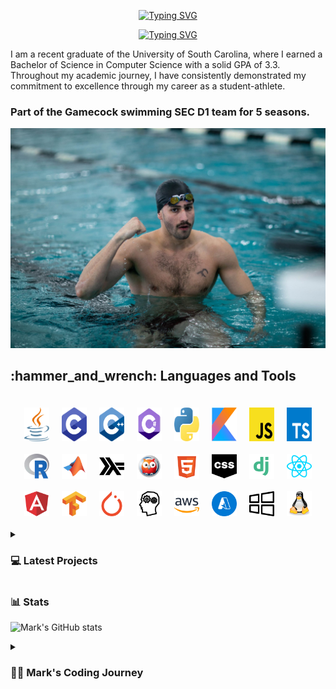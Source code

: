 <div align="center">
  <p>
    <a href="https://git.io/typing-svg"><img src="https://readme-typing-svg.demolab.com?font=Fira+Code&size=30&pause=1000&color=F70C0E&center=true&repeat=false&random=false&width=435&lines=Mark+Shperkin" alt="Typing SVG" /></a>
  </p>
  
  <p>
    <a href="https://git.io/typing-svg"><img src="https://readme-typing-svg.demolab.com?font=Fira+Code&pause=1000&color=F70000&center=true&random=false&width=435&lines=Student-Athlete;Computer+Science;Passionate+developer+from+Israel" alt="Typing SVG" /></a>
  </p>
</div>

<p>I am a recent graduate of the University of South Carolina, where I earned a Bachelor of Science in Computer Science with a solid GPA of 3.3. Throughout my academic journey, I have consistently demonstrated my commitment to excellence through my career as a student-athlete.</p>

<h3>Part of the Gamecock swimming SEC D1 team for 5 seasons.</h3>

<div id="header" align="center">
  <img src="swimming.jpg" width="900"/>
</div>


<h2>:hammer_and_wrench: Languages and Tools</h2>

<div style="display: flex; flex-wrap: wrap; justify-content: center; gap: 20px; padding: 20px;">
  <img alt="Java" width="40px" src="/icons/java-programming-language-icon.svg" style="transition: transform 1.3s;"/>
  <img alt="C" width="40px" src="/icons/c-program-icon.svg" style="transition: transform 1.3s;" />
  <img alt="C++" width="40px" src="/icons/c-plus-plus-programming-language-icon.svg" style="transition: transform 1.3s;" />
  <img alt="C#" width="40px" src="/icons/c-sharp-programming-language-icon.svg" style="transition: transform 1.3s;" />
  <img alt="Python" width="40px" src="/icons/python-programming-language-icon.svg" style="transition: transform 1.3s;" />
  <img alt="Kotlin" width="40px" src="/icons/kotlin-programming-language-icon.svg" style="transition: transform 1.3s;" />
  <img alt="JavaScript" width="40px" src="/icons/javascript-programming-language-icon.svg" style="transition: transform 1.3s;" />
  <img alt="TypeScript" width="40px" src="/icons/typescript-programming-language-icon.svg" style="transition: transform 1.3s;" />
  <img alt="R" width="40px" src="/icons/r-programming-language-icon.svg" style="transition: transform 1.3s;" />
  <img alt="MATLAB" width="40px" src="/icons/matlab-svgrepo-com.svg" style="transition: transform 1.3s;" />
  <img alt="Haskell" width="40px" src="/icons/haskell-svgrepo-com.svg" style="transition: transform 1.3s;" />
  <img alt="Prolog" width="40px" src="/icons/prolog-svgrepo-com (1).svg" style="transition: transform 1.3s;" />
  <img alt="HTML" width="40px" src="/icons/html-5-svgrepo-com.svg" style="transition: transform 1.3s;" />
  <img alt="CSS" width="40px" src="/icons/css-svgrepo-com.svg" style="transition: transform 1.3s;" />
  <img alt="Django" width="40px" src="/icons/django-svgrepo-com.svg" style="transition: transform 1.3s;" />
  <img alt="React" width="40px" src="/icons/react-svgrepo-com.svg" style="transition: transform 1.3s;" />
  <img alt="Angular" width="40px" src="/icons/angular-icon-svgrepo-com.svg" style="transition: transform 1.3s;" />
  <img alt="TensorFlow" width="40px" src="/icons/tensorflow-svgrepo-com.svg" style="transition: transform 1.3s;" />
  <img alt="PyTorch" width="40px" src="/icons/pytorch-svgrepo-com.svg" style="transition: transform 1.3s;" />
  <img alt="NLP" width="40px" src="/icons/nlp-neurolinguistic-programation-svgrepo-com.svg" style="transition: transform 1.3s;" />
  <img alt="AWS" width="40px" src="/icons/aws-svgrepo-com.svg" style="transition: transform 1.3s;" />
  <img alt="Azure" width="40px" src="/icons/azure-v2-svgrepo-com.svg" style="transition: transform 1.3s;" />
  <img alt="Windows" width="40px" src="/icons/windows-svgrepo-com.svg" style="transition: transform 1.3s;" />
  <img alt="Linux" width="40px" src="/icons/linux-tux-svgrepo-com.svg" style="transition: transform 1.3s;" />
</div>




<!-- BEGIN PROJECTS-CARDS -->

<details> 
  <summary><h3>💻 Latest Projects</h3></summary>

  <h3>Connect Four AI Agent</h3>
  <p align="left">
    AI agent that plays the Connect Four game using a minimax algorithm with alpha-beta pruning.
  </p>
  <p align="left">
    <a href="https://github.com/markshperkin/Game-AI">View Project</a>
  </p>
  
  <h3>Backgammon AI Agent</h3>
  <p align="left">
    Rule-based chatbot integrated with an AI agent that plays backgammon using the MinMax search method.
  </p>
  <p align="left">
    <em>This project is still in progress.</em>
  </p>
  <p align="left">
    <a href="https://github.com/markshperkin/CSCE580-MarkShperkin-repo">View Project</a>
  </p>

  <h3>Android Applications</h3>
  <ul>
    <li>
      <strong><a href="https://github.com/markshperkin/location">Location:</a></strong> Mobile application designed to retrieve user location and display it on a Google Map interface using Google Maps API key.
    </li>
    <li>
      <strong><a href="https://github.com/markshperkin/CameraXApp">CameraXApp:</a></strong> Mobile application enabling users to capture photos and videos, with additional photo editing capabilities.
    </li>
    <li>
      <strong><a href="https://github.com/markshperkin/MiniPaint">MiniPaint:</a></strong> Mobile application allowing users to express creativity through drawing, equipped with diverse drawing tools.
    </li>
    <li>
      <strong><a href="https://github.com/markshperkin/Sensor-Game-Application">Sensor-Game-Application:</a></strong> Mobile application offering users an engaging gaming experience utilizing the device's built-in sensors.
    </li>
  </ul>

  <a href="https://github.com/markshperkin?tab=repositories"><img alt="All Repositories" title="All Repositories" src="https://custom-icon-badges.demolab.com/badge/-Click%20Here%20For%20All%20My%20Repos-1F222E?style=for-the-badge&logoColor=white&logo=repo"/></a>
</details>

<!-- END PROJECTS-CARDS -->

### 📊 Stats

![Mark's GitHub stats](https://github-readme-stats.vercel.app/api?username=markshperkin&show_icons=true&theme=gruvbox)

<details>
 <summary><h3>👨‍💻 Mark's Coding Journey</h3></summary>
<h2>Blossoming Passion and the Thrill of the Challenge:</h2>

<p>My passion for coding blossomed at the University of South Carolina, where I was constantly challenged and inspired by a supportive community. One of the most rewarding aspects of my coding journey has been the immense satisfaction that comes from solving coding problems. It is about cracking a complex puzzle or finally reaching the summit after a challenging climb. The initial frustration of grappling with a problem, followed by the "aha!" moment when the solution clicks into place, is a uniquely exhilarating experience.</p>

<h2>Fueled by Accomplishment:</h2>

<p>This sense of accomplishment fuels my motivation to tackle even more intricate challenges. It's a continuous learning process, where every solved problem opens the door to new possibilities and ignites a desire to explore further. The joy of problem-solving is what truly fuels my passion for coding and propels me forward on this exciting journey.</p>

<h2>Embracing the Real World:</h2>

<p>Graduation marks a transition from the structured learning environment to the dynamic world of professional development. While the curriculum and specific problem sets may change, the thrill of problem-solving and the satisfaction it brings remain constant. I'm eager to test my skills in real-world scenarios, tackling complex problems that impact businesses and communities. The prospect of collaborating with experienced developers and contributing solutions that address tangible challenges is incredibly exciting. I'm confident that the foundation I built at USC, coupled with the continuous learning spirit fostered by the coding community, will equip me to navigate these new challenges and experience the profound satisfaction that comes with making a real-world impact through code.</p>
</details>
